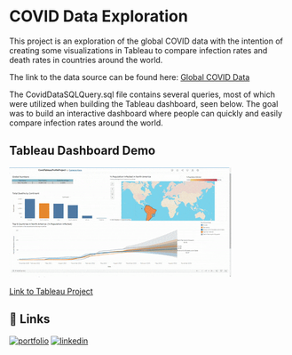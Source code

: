 # COVID Data Exploration

This project is an exploration of the global COVID data with the 
intention of creating some visualizations in Tableau to compare infection rates and
death rates in countries around the world.

The link to the data source can be found here:
 [Global COVID Data](https://github.com/owid/covid-19-data/tree/master/public/data)

The CovidDataSQLQuery.sql file contains several queries, most of which were utilized
when building the Tableau dashboard, seen below. The goal was to 
build an interactive dashboard where people can quickly and easily compare infection rates
around the world.

## Tableau Dashboard Demo 

![](https://github.com/CameronKays/CovidDataExploration/blob/main/CovidTableauDemo.gif)

[Link to Tableau Project](https://public.tableau.com/app/profile/cameron.kays/viz/CovidTableauProfileProject/Dashboard1#1)

## 🔗 Links
[![portfolio](https://img.shields.io/badge/my_portfolio-000?style=for-the-badge&logo=ko-fi&logoColor=white)](url)
[![linkedin](https://img.shields.io/badge/linkedin-0A66C2?style=for-the-badge&logo=linkedin&logoColor=white)](url-tbd)

